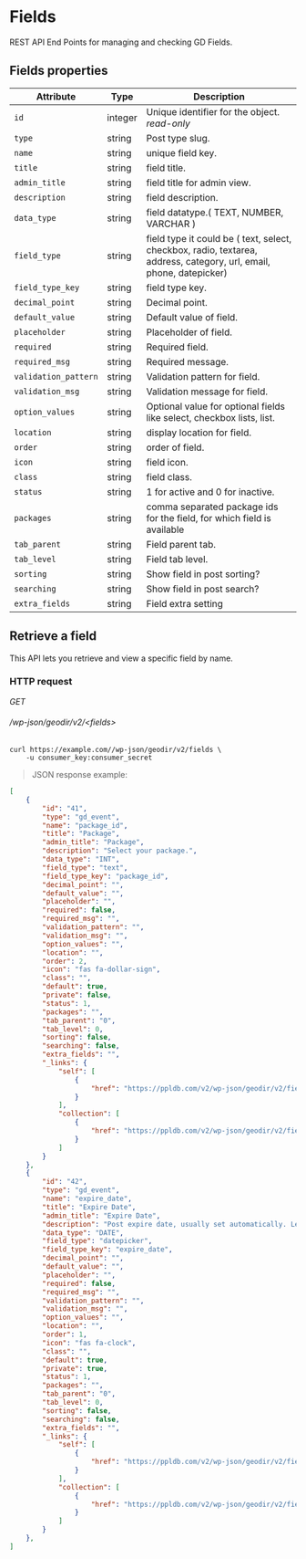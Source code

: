 # Fields #
REST API End Points for managing and checking GD Fields.

## Fields properties ##

| Attribute                     | Type      | Description                                                                                                                          |
| ----------------------------- | --------- | ------------------------------------------------------------------------------------------------------------------------------------ |
| `id`                          | integer   | Unique identifier for the object. <i class="label label-info">read-only</i>                                                          |
| `type`                        | string    | Post type slug.|
| `name`                      | string    | unique field key. |
| `title`                | string | field title.|
| `admin_title`                | string | field title for admin view.|
| `description`                | string | field description.|
| `data_type`                | string | field datatype.( TEXT, NUMBER, VARCHAR )|
| `field_type`                | string | field type it could be ( text, select, checkbox, radio, textarea, address, category, url, email, phone, datepicker)|
| `field_type_key`                | string | field type key.|
| `decimal_point`                | string | Decimal point.|
| `default_value`                | string | Default value of field.|
| `placeholder`                | string | Placeholder of field.|
| `required`                | string | Required field.|
| `required_msg`                | string | Required message.|
| `validation_pattern`                | string | Validation pattern for field.|
| `validation_msg`                | string | Validation message for field.|
| `option_values`                | string | Optional value for optional fields like select, checkbox lists, list.|
| `location`                | string | display location for field.|
| `order`                | string | order of field.|
| `icon`                | string | field icon.|
| `class`                | string | field class.|
| `status`                | string | 1 for active and 0 for inactive.|
| `packages`                | string | comma separated package ids for the field, for which field is available |
| `tab_parent`                | string | Field parent tab. |
| `tab_level`                | string | Field tab level. |
| `sorting`                | string | Show field in post sorting? |
| `searching`                | string | Show field in post search? |
| `extra_fields`                | string | Field extra setting |

## Retrieve a field ##

This API lets you retrieve and view a specific field by name.

### HTTP request ###

<div class="api-endpoint">
	<div class="endpoint-data">
		<i class="label label-get">GET</i>
		<h6>/wp-json/geodir/v2/&lt;fields&gt;</h6>
	</div>
</div>

```shell
curl https://example.com//wp-json/geodir/v2/fields \
	-u consumer_key:consumer_secret
```

> JSON response example:

```json
[
    {
        "id": "41",
        "type": "gd_event",
        "name": "package_id",
        "title": "Package",
        "admin_title": "Package",
        "description": "Select your package.",
        "data_type": "INT",
        "field_type": "text",
        "field_type_key": "package_id",
        "decimal_point": "",
        "default_value": "",
        "placeholder": "",
        "required": false,
        "required_msg": "",
        "validation_pattern": "",
        "validation_msg": "",
        "option_values": "",
        "location": "",
        "order": 2,
        "icon": "fas fa-dollar-sign",
        "class": "",
        "default": true,
        "private": false,
        "status": 1,
        "packages": "",
        "tab_parent": "0",
        "tab_level": 0,
        "sorting": false,
        "searching": false,
        "extra_fields": "",
        "_links": {
            "self": [
                {
                    "href": "https://ppldb.com/v2/wp-json/geodir/v2/fields/41"
                }
            ],
            "collection": [
                {
                    "href": "https://ppldb.com/v2/wp-json/geodir/v2/fields"
                }
            ]
        }
    },
    {
        "id": "42",
        "type": "gd_event",
        "name": "expire_date",
        "title": "Expire Date",
        "admin_title": "Expire Date",
        "description": "Post expire date, usually set automatically. Leave blank to set expire date &quot;Never&quot;.",
        "data_type": "DATE",
        "field_type": "datepicker",
        "field_type_key": "expire_date",
        "decimal_point": "",
        "default_value": "",
        "placeholder": "",
        "required": false,
        "required_msg": "",
        "validation_pattern": "",
        "validation_msg": "",
        "option_values": "",
        "location": "",
        "order": 1,
        "icon": "fas fa-clock",
        "class": "",
        "default": true,
        "private": true,
        "status": 1,
        "packages": "",
        "tab_parent": "0",
        "tab_level": 0,
        "sorting": false,
        "searching": false,
        "extra_fields": "",
        "_links": {
            "self": [
                {
                    "href": "https://ppldb.com/v2/wp-json/geodir/v2/fields/42"
                }
            ],
            "collection": [
                {
                    "href": "https://ppldb.com/v2/wp-json/geodir/v2/fields"
                }
            ]
        }
    },
]
